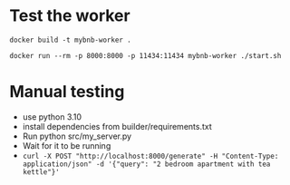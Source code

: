 # Test the worker

```
docker build -t mybnb-worker .

docker run --rm -p 8000:8000 -p 11434:11434 mybnb-worker ./start.sh
```

# Manual testing

- use python 3.10
- install dependencies from builder/requirements.txt
- Run python src/my_server.py
- Wait for it to be running
- `curl -X POST "http://localhost:8000/generate" -H "Content-Type: application/json" -d '{"query": "2 bedroom apartment with tea kettle"}'`
